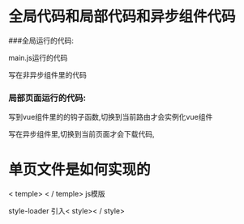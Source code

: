 # 全局代码和局部代码和异步组件代码

###全局运行的代码:

 main.js运行的代码

写在非异步组件里的代码


### 局部页面运行的代码:

写到vue组件里的的钩子函数,切换到当前路由才会实例化vue组件

写在异步组件里,切换到当前页面才会下载代码,





# 单页文件是如何实现的

< temple> < / temple> js模版

style-loader 引入< style>< / style>


